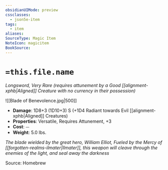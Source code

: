 ```yaml
---
obsidianUIMode: preview
cssclasses:
  - json5e-item
tags:
  - item
aliases: 
SourceType: Magic Item
NoteIcon: magicitem
BookSource:
---
```




# `=this.file.name`
*Longsword, Very Rare (requires attunement by a Good [[alignment-xphb|Aligned]] Creature with no currency in their possession)*  

![[Blade of Benevolence.jpg|500]]
- **Damage**: 1D8+3 (1D10+3) S (+1D4 Radiant towards Evil [[alignment-xphb|Aligned]] Creatures)
- **Properties**: Versatile, Requires Attunement, +3
- **Cost**: ⏤
- **Weight**: 5.0 lbs.

*The blade wielded by the great hero, William Elliot, Fueled by the  Mercy of [[forgotten-realms-ilmater|Ilmater]], this weapon will cleave through the enemies of the light, and seal away the darkness*

Source: Homebrew